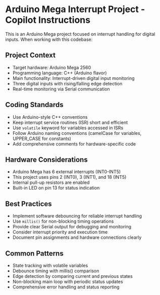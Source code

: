 <!-- Use this file to provide workspace-specific custom instructions to Copilot. For more details, visit https://code.visualstudio.com/docs/copilot/copilot-customization#_use-a-githubcopilotinstructionsmd-file -->

# Arduino Mega Interrupt Project - Copilot Instructions

This is an Arduino Mega project focused on interrupt handling for digital inputs. When working with this codebase:

## Project Context
- Target hardware: Arduino Mega 2560
- Programming language: C++ (Arduino flavor)
- Main functionality: Interrupt-driven digital input monitoring
- Three digital inputs with rising/falling edge detection
- Real-time monitoring via Serial communication

## Coding Standards
- Use Arduino-style C++ conventions
- Keep interrupt service routines (ISR) short and efficient
- Use `volatile` keyword for variables accessed in ISRs
- Follow Arduino naming conventions (camelCase for variables, UPPER_CASE for constants)
- Add comprehensive comments for hardware-specific code

## Hardware Considerations
- Arduino Mega has 6 external interrupts (INT0-INT5)
- This project uses pins 2 (INT0), 3 (INT1), and 18 (INT5)
- Internal pull-up resistors are enabled
- Built-in LED on pin 13 for status indication

## Best Practices
- Implement software debouncing for reliable interrupt handling
- Use `millis()` for non-blocking timing operations
- Provide clear Serial output for debugging and monitoring
- Consider interrupt priority and execution time
- Document pin assignments and hardware connections clearly

## Common Patterns
- State tracking with volatile variables
- Debounce timing with millis() comparison
- Edge detection by comparing current and previous states
- Non-blocking main loop with periodic status updates
- Comprehensive error handling and status reporting
